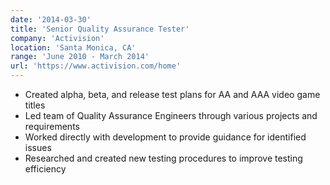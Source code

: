 ```yaml
---
date: '2014-03-30'
title: 'Senior Quality Assurance Tester'
company: 'Activision'
location: 'Santa Monica, CA'
range: 'June 2010 - March 2014'
url: 'https://www.activision.com/home'
---
```


- Created alpha, beta, and release test plans for AA and AAA video game titles
- Led team of Quality Assurance Engineers through various projects and requirements
- Worked directly with development to provide guidance for identified issues
- Researched and created new testing procedures to improve testing efficiency
